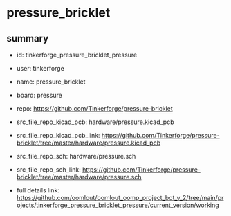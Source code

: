 # pressure_bricklet
 
## summary 
* id: tinkerforge_pressure_bricklet_pressure
* user: tinkerforge
* name: pressure_bricklet
* board: pressure
* repo: https://github.com/Tinkerforge/pressure-bricklet
* src_file_repo_kicad_pcb: hardware/pressure.kicad_pcb
* src_file_repo_kicad_pcb_link: https://github.com/Tinkerforge/pressure-bricklet/tree/master/hardware/pressure.kicad_pcb


* src_file_repo_sch: hardware/pressure.sch
* src_file_repo_sch_link: https://github.com/Tinkerforge/pressure-bricklet/tree/master/hardware/pressure.sch
* full details link: https://github.com/oomlout/oomlout_oomp_project_bot_v_2/tree/main/projects/tinkerforge_pressure_bricklet_pressure/current_version/working  







